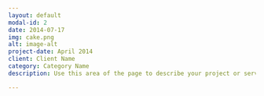 ```yaml
---
layout: default
modal-id: 2
date: 2014-07-17
img: cake.png
alt: image-alt
project-date: April 2014
client: Client Name
category: Category Name
description: Use this area of the page to describe your project or services. Replace the image above with the image of your choosing that is appropriate for the project ot service.

---
```

